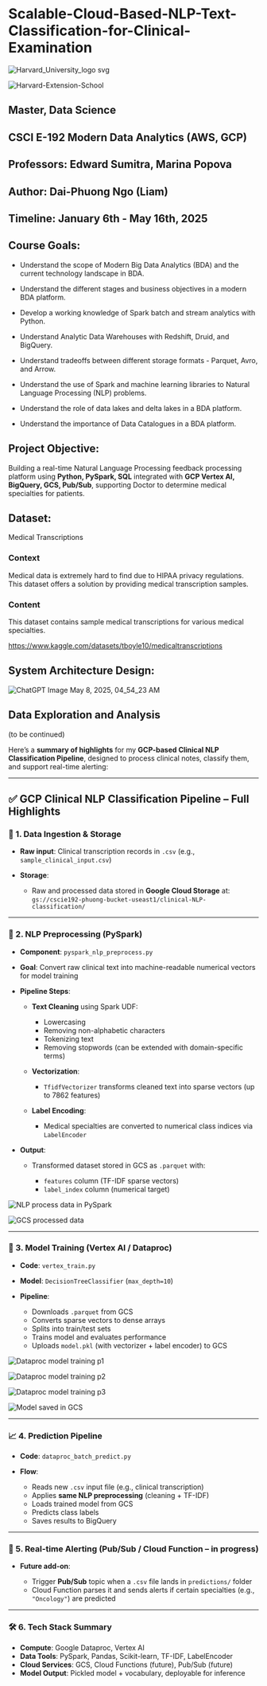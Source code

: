 # Scalable-Cloud-Based-NLP-Text-Classification-for-Clinical-Examination


![Harvard_University_logo svg](https://github.com/user-attachments/assets/cf1e57fb-fe56-4e09-9a8b-eb8a87343825)

![Harvard-Extension-School](https://github.com/user-attachments/assets/59ea7d94-ead9-47c0-b29f-f29b14edc1e0)

## **Master, Data Science**

## CSCI E-192 **Modern Data Analytics** (AWS, GCP)

## Professors: **Edward Sumitra**, **Marina Popova**

## Author: **Dai-Phuong Ngo (Liam)**

## Timeline: January 6th - May 16th, 2025

## Course Goals:

- Understand the scope of Modern Big Data Analytics (BDA) and the current technology landscape in BDA.

- Understand the different stages and business objectives in a modern BDA platform.

- Develop a working knowledge of Spark batch and stream analytics with Python.

- Understand Analytic Data Warehouses with Redshift, Druid, and BigQuery.

- Understand tradeoffs between different storage formats - Parquet, Avro, and Arrow.

- Understand the use of Spark and machine learning libraries to Natural Language Processing (NLP) problems.

- Understand the role of data lakes and delta lakes in a BDA platform.

- Understand the importance of Data Catalogues in a BDA platform.

## Project Objective:

Building a real-time Natural Language Processing feedback processing platform using **Python, PySpark, SQL** integrated with **GCP Vertex AI, BigQuery, GCS, Pub/Sub**, supporting Doctor to determine medical specialties for patients.

## Dataset:

Medical Transcriptions

### Context

Medical data is extremely hard to find due to HIPAA privacy regulations. This dataset offers a solution by providing medical transcription samples.

### Content

This dataset contains sample medical transcriptions for various medical specialties.

https://www.kaggle.com/datasets/tboyle10/medicaltranscriptions

## System Architecture Design:

![ChatGPT Image May 8, 2025, 04_54_23 AM](https://github.com/user-attachments/assets/b6bfde4b-ca4b-4e58-a822-a1dbd4d46bd5)

## Data Exploration and Analysis

(to be continued)

Here’s a **summary of highlights** for my **GCP-based Clinical NLP Classification Pipeline**, designed to process clinical notes, classify them, and support real-time alerting:

---

## ✅ **GCP Clinical NLP Classification Pipeline – Full Highlights**

### 🔧 1. **Data Ingestion & Storage**

* **Raw input**: Clinical transcription records in `.csv` (e.g., `sample_clinical_input.csv`)
* **Storage**:

  * Raw and processed data stored in **Google Cloud Storage** at:
    `gs://cscie192-phuong-bucket-useast1/clinical-NLP-classification/`

---

### 🧠 2. **NLP Preprocessing (PySpark)**

* **Component**: `pyspark_nlp_preprocess.py`

* **Goal**: Convert raw clinical text into machine-readable numerical vectors for model training

* **Pipeline Steps**:

  * **Text Cleaning** using Spark UDF:

    * Lowercasing
    * Removing non-alphabetic characters
    * Tokenizing text
    * Removing stopwords (can be extended with domain-specific terms)
  * **Vectorization**:

    * `TfidfVectorizer` transforms cleaned text into sparse vectors (up to 7862 features)
  * **Label Encoding**:

    * Medical specialties are converted to numerical class indices via `LabelEncoder`

* **Output**:

  * Transformed dataset stored in GCS as `.parquet` with:

    * `features` column (TF-IDF sparse vectors)
    * `label_index` column (numerical target)

![NLP process data in PySpark](https://github.com/user-attachments/assets/33560b1d-bc2d-490b-9e86-fe03070766e8)

![GCS processed data](https://github.com/user-attachments/assets/d69e9d39-5f48-49d2-ad50-cb81d8453677)

---

### 🤖 3. **Model Training (Vertex AI / Dataproc)**

* **Code**: `vertex_train.py`
* **Model**: `DecisionTreeClassifier` (`max_depth=10`)
* **Pipeline**:

  * Downloads `.parquet` from GCS
  * Converts sparse vectors to dense arrays
  * Splits into train/test sets
  * Trains model and evaluates performance
  * Uploads `model.pkl` (with vectorizer + label encoder) to GCS

![Dataproc model training p1](https://github.com/user-attachments/assets/dae49db7-b98b-448f-9851-b75c25556112)

![Dataproc model training p2](https://github.com/user-attachments/assets/43f83955-7c7b-4fc5-81d4-52cbe599c14a)

![Dataproc model training p3](https://github.com/user-attachments/assets/720a674b-9788-4048-87ff-305feab50d8f)

![Model saved in GCS](https://github.com/user-attachments/assets/27037c87-12c0-49e7-80cf-234a058bd5cb)

---

### 📈 4. **Prediction Pipeline**

* **Code**: `dataproc_batch_predict.py`
* **Flow**:

  * Reads new `.csv` input file (e.g., clinical transcription)
  * Applies **same NLP preprocessing** (cleaning + TF-IDF)
  * Loads trained model from GCS
  * Predicts class labels
  * Saves results to BigQuery

---

### 🔔 5. **Real-time Alerting (Pub/Sub / Cloud Function – in progress)**

* **Future add-on**:

  * Trigger **Pub/Sub** topic when a `.csv` file lands in `predictions/` folder
  * Cloud Function parses it and sends alerts if certain specialties (e.g., `"Oncology"`) are predicted

---

### 🛠️ 6. **Tech Stack Summary**

* **Compute**: Google Dataproc, Vertex AI
* **Data Tools**: PySpark, Pandas, Scikit-learn, TF-IDF, LabelEncoder
* **Cloud Services**: GCS, Cloud Functions (future), Pub/Sub (future)
* **Model Output**: Pickled model + vocabulary, deployable for inference

